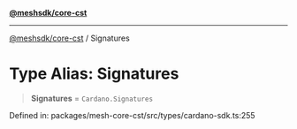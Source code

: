 [**@meshsdk/core-cst**](../README.md)

***

[@meshsdk/core-cst](../globals.md) / Signatures

# Type Alias: Signatures

> **Signatures** = `Cardano.Signatures`

Defined in: packages/mesh-core-cst/src/types/cardano-sdk.ts:255
